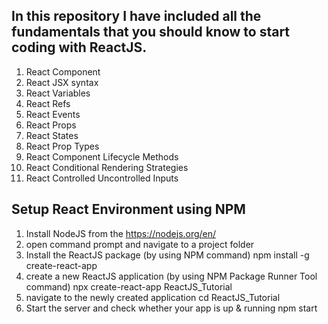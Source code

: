 In this repository I have included all the fundamentals that you should know to start coding with ReactJS.
----------------------------------------------------------------------------------------------------------
1) React Component
2) React JSX syntax
3) React Variables
4) React Refs
5) React Events
6) React Props
7) React States
8) React Prop Types
9) React Component Lifecycle Methods
10) React Conditional Rendering Strategies
11) React Controlled Uncontrolled Inputs

Setup React Environment using NPM
----------------------------------
1) Install NodeJS from the https://nodejs.org/en/
2) open command prompt and navigate to a project folder
3) Install the ReactJS package (by using NPM command)
	  npm install -g create-react-app
4) create a new ReactJS application (by using NPM Package Runner Tool command)
	 npx create-react-app ReactJS_Tutorial
5) navigate to the newly created application
	 cd ReactJS_Tutorial
6) Start the server and check whether your app is up & running
	  npm start

